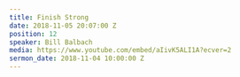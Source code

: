 ```yaml
---
title: Finish Strong
date: 2018-11-05 20:07:00 Z
position: 12
speaker: Bill Balbach
media: https://www.youtube.com/embed/aIivK5ALI1A?ecver=2
sermon_date: 2018-11-04 10:00:00 Z
---
```


